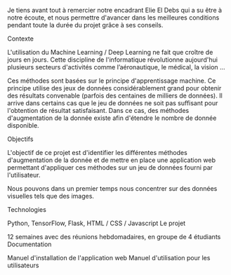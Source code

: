 Je tiens avant tout à remercier notre encadrant Elie El Debs qui a su être à notre écoute, et nous permettre d'avancer dans les meilleures conditions pendant toute la durée du projet grâce à ses conseils.

Contexte

L'utilisation du Machine Learning / Deep Learning ne fait que croître de jours en jours. Cette discipline de l'informatique révolutionne aujourd'hui plusieurs secteurs d'activités comme l’aéronautique, le médical, la vision …

Ces méthodes sont basées sur le principe d'apprentissage machine. Ce principe utilise des jeux de données considérablement grand pour obtenir des résultats convenable (parfois des centaines de milliers de données). Il arrive dans certains cas que le jeu de données ne soit pas suffisant pour l'obtention de résultat satisfaisant. Dans ce cas, des méthodes d'augmentation de la donnée existe afin d'étendre le nombre de donnée disponible.

Objectifs

L'objectif de ce projet est d'identifier les différentes méthodes d'augmentation de la donnée et de mettre en place une application web permettant d'appliquer ces méthodes sur un jeu de données fourni par l'utilisateur.

Nous pouvons dans un premier temps nous concentrer sur des données visuelles tels que des images.

Technologies

Python, TensorFlow, Flask, HTML / CSS / Javascript
Le projet

12 semaines avec des réunions hebdomadaires, en groupe de 4 étudiants
Documentation

Manuel d'installation de l'application web
Manuel d'utilisation pour les utilisateurs
